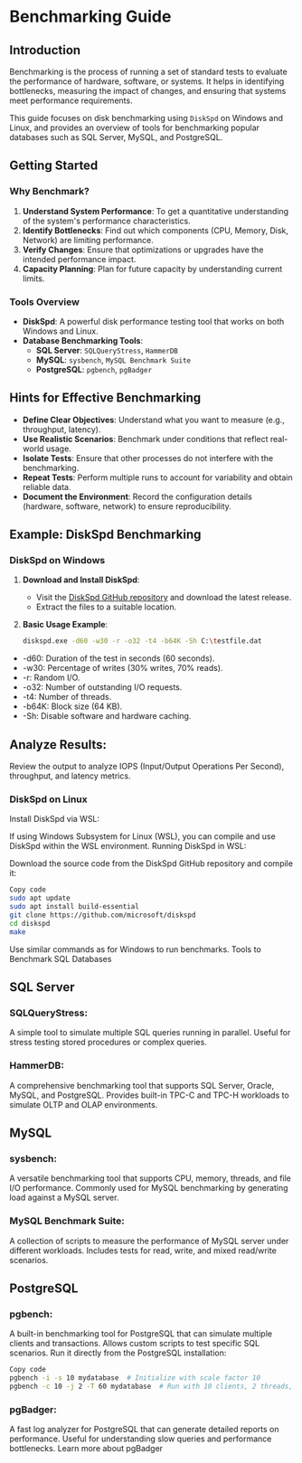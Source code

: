 # Benchmarking Guide

## Introduction

Benchmarking is the process of running a set of standard tests to evaluate the performance of hardware, software, or systems. It helps in identifying bottlenecks, measuring the impact of changes, and ensuring that systems meet performance requirements. 

This guide focuses on disk benchmarking using `DiskSpd` on Windows and Linux, and provides an overview of tools for benchmarking popular databases such as SQL Server, MySQL, and PostgreSQL.

## Getting Started

### Why Benchmark?

1. **Understand System Performance**: To get a quantitative understanding of the system's performance characteristics.
2. **Identify Bottlenecks**: Find out which components (CPU, Memory, Disk, Network) are limiting performance.
3. **Verify Changes**: Ensure that optimizations or upgrades have the intended performance impact.
4. **Capacity Planning**: Plan for future capacity by understanding current limits.

### Tools Overview

- **DiskSpd**: A powerful disk performance testing tool that works on both Windows and Linux.
- **Database Benchmarking Tools**:
  - **SQL Server**: `SQLQueryStress`, `HammerDB`
  - **MySQL**: `sysbench`, `MySQL Benchmark Suite`
  - **PostgreSQL**: `pgbench`, `pgBadger`

## Hints for Effective Benchmarking

- **Define Clear Objectives**: Understand what you want to measure (e.g., throughput, latency).
- **Use Realistic Scenarios**: Benchmark under conditions that reflect real-world usage.
- **Isolate Tests**: Ensure that other processes do not interfere with the benchmarking.
- **Repeat Tests**: Perform multiple runs to account for variability and obtain reliable data.
- **Document the Environment**: Record the configuration details (hardware, software, network) to ensure reproducibility.

## Example: DiskSpd Benchmarking

### DiskSpd on Windows

1. **Download and Install DiskSpd**: 
   - Visit the [DiskSpd GitHub repository](https://github.com/microsoft/diskspd) and download the latest release.
   - Extract the files to a suitable location.

2. **Basic Usage Example**:
   ```bash
   diskspd.exe -d60 -w30 -r -o32 -t4 -b64K -Sh C:\testfile.dat
   ```
- -d60: Duration of the test in seconds (60 seconds).
- -w30: Percentage of writes (30% writes, 70% reads).
- -r: Random I/O.
- -o32: Number of outstanding I/O requests.
- -t4: Number of threads.
- -b64K: Block size (64 KB).
- -Sh: Disable software and hardware caching.

## Analyze Results:
Review the output to analyze IOPS (Input/Output Operations Per Second), throughput, and latency metrics.

### DiskSpd on Linux
Install DiskSpd via WSL:

If using Windows Subsystem for Linux (WSL), you can compile and use DiskSpd within the WSL environment.
Running DiskSpd in WSL:

Download the source code from the DiskSpd GitHub repository and compile it:
```bash
Copy code
sudo apt update
sudo apt install build-essential
git clone https://github.com/microsoft/diskspd
cd diskspd
make
```
Use similar commands as for Windows to run benchmarks.
Tools to Benchmark SQL Databases
## SQL Server
### SQLQueryStress:

A simple tool to simulate multiple SQL queries running in parallel.
Useful for stress testing stored procedures or complex queries.

### HammerDB:

A comprehensive benchmarking tool that supports SQL Server, Oracle, MySQL, and PostgreSQL.
Provides built-in TPC-C and TPC-H workloads to simulate OLTP and OLAP environments.

## MySQL
### sysbench:

A versatile benchmarking tool that supports CPU, memory, threads, and file I/O performance.
Commonly used for MySQL benchmarking by generating load against a MySQL server.

### MySQL Benchmark Suite:

A collection of scripts to measure the performance of MySQL server under different workloads.
Includes tests for read, write, and mixed read/write scenarios.

## PostgreSQL
### pgbench:

A built-in benchmarking tool for PostgreSQL that can simulate multiple clients and transactions.
Allows custom scripts to test specific SQL scenarios.
Run it directly from the PostgreSQL installation:
```bash
Copy code
pgbench -i -s 10 mydatabase  # Initialize with scale factor 10
pgbench -c 10 -j 2 -T 60 mydatabase  # Run with 10 clients, 2 threads, for 60 seconds
```

### pgBadger:

A fast log analyzer for PostgreSQL that can generate detailed reports on performance.
Useful for understanding slow queries and performance bottlenecks.
Learn more about pgBadger
